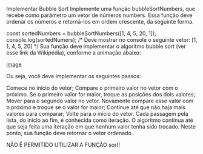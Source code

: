 Implementar Bubble Sort
Implemente uma função bubbleSortNumbers, que recebe como parâmetro um vetor de números numbers. Essa função deve ordenar os números e retorná-los em ordem crescente, da seguinte forma.

const sortedNumbers = bubbleSortNumbers([1, 4, 5, 20, 1]);
console.log(sortedNumers);
/* Deve mostrar no console o seguinte vetor:
[1, 1, 4, 5, 20]
*/
Sua função deve implementar o algoritmo bubble sort (ver esse link da Wikipédia), conforme a animação abaixo:

[image](tp4.webp)

Ou seja, você deve implementar os seguintes passos:

Comece no início do vetor;
Compare o primeiro valor no vetor com o próximo. Se o primeiro valor for maior, troque as posições dos dois valores;
Mover para o segundo valor no vetor. Novamente compare esse valor com o próximo e troque se o valor for maior;
Continue até que não haja mais valores para comparar;
Volte para o início do vetor.
Cada passagem pela lista, do início ao fim, é conhecida como iteração. O algoritmo continua até que seja feita uma iteração em que nenhum valor tenha sido trocado. Neste ponto, sua função deve retornar o vetor ordenado.

NÃO É PERMITIDO UTILIZAR A FUNÇÃO sort!